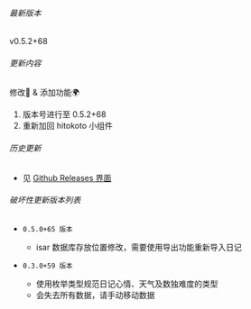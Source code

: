 ###### 最新版本
v0.5.2+68

###### 更新内容

修改📖 & 添加功能🌍
1. 版本号进行至 0.5.2+68
2. 重新加回 hitokoto 小组件

###### 历史更新

- 见 [Github Releases 界面](https://github.com/Cierra-Runis/mercurius/releases)

###### 破坏性更新版本列表

- `0.5.0+65 版本`
  - isar 数据库存放位置修改，需要使用导出功能重新导入日记

- `0.3.0+59 版本`
  - 使用枚举类型规范日记心情、天气及数独难度的类型
  - 会失去所有数据，请手动移动数据

